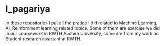 # I_pagariya
In these repositories I put all the pratice I did related to Machine Learning, AI, Reinforcment learning related topics. Some of them are exercise we did in our coursework in RWTH Aachen University, some are from my work as Student research assistant at RWTH.
